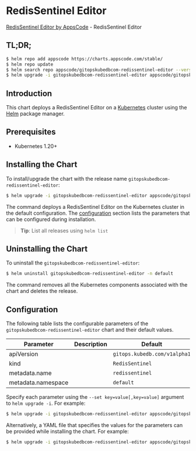 # RedisSentinel Editor

[RedisSentinel Editor by AppsCode](https://appscode.com) - RedisSentinel Editor

## TL;DR;

```bash
$ helm repo add appscode https://charts.appscode.com/stable/
$ helm repo update
$ helm search repo appscode/gitopskubedbcom-redissentinel-editor --version=v0.25.0
$ helm upgrade -i gitopskubedbcom-redissentinel-editor appscode/gitopskubedbcom-redissentinel-editor -n default --create-namespace --version=v0.25.0
```

## Introduction

This chart deploys a RedisSentinel Editor on a [Kubernetes](http://kubernetes.io) cluster using the [Helm](https://helm.sh) package manager.

## Prerequisites

- Kubernetes 1.20+

## Installing the Chart

To install/upgrade the chart with the release name `gitopskubedbcom-redissentinel-editor`:

```bash
$ helm upgrade -i gitopskubedbcom-redissentinel-editor appscode/gitopskubedbcom-redissentinel-editor -n default --create-namespace --version=v0.25.0
```

The command deploys a RedisSentinel Editor on the Kubernetes cluster in the default configuration. The [configuration](#configuration) section lists the parameters that can be configured during installation.

> **Tip**: List all releases using `helm list`

## Uninstalling the Chart

To uninstall the `gitopskubedbcom-redissentinel-editor`:

```bash
$ helm uninstall gitopskubedbcom-redissentinel-editor -n default
```

The command removes all the Kubernetes components associated with the chart and deletes the release.

## Configuration

The following table lists the configurable parameters of the `gitopskubedbcom-redissentinel-editor` chart and their default values.

|     Parameter      | Description |                 Default                 |
|--------------------|-------------|-----------------------------------------|
| apiVersion         |             | <code>gitops.kubedb.com/v1alpha1</code> |
| kind               |             | <code>RedisSentinel</code>              |
| metadata.name      |             | <code>redissentinel</code>              |
| metadata.namespace |             | <code>default</code>                    |


Specify each parameter using the `--set key=value[,key=value]` argument to `helm upgrade -i`. For example:

```bash
$ helm upgrade -i gitopskubedbcom-redissentinel-editor appscode/gitopskubedbcom-redissentinel-editor -n default --create-namespace --version=v0.25.0 --set apiVersion=gitops.kubedb.com/v1alpha1
```

Alternatively, a YAML file that specifies the values for the parameters can be provided while
installing the chart. For example:

```bash
$ helm upgrade -i gitopskubedbcom-redissentinel-editor appscode/gitopskubedbcom-redissentinel-editor -n default --create-namespace --version=v0.25.0 --values values.yaml
```
